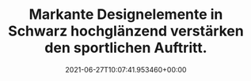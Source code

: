 ---
date: '2021-06-27T10:07:41.953460+00:00'
found_at: '2014-12-09'
found_url: http://www.bmw.de/de/neufahrzeuge/3er/activehybrid-3/2011/lines-pakete.html
title: Markante Designelemente in Schwarz hochglänzend verstärken den sportlichen
  Auftritt.
---